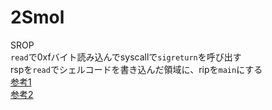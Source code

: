 # 2Smol  
SROP  
`read`で0xfバイト読み込んでsyscallで`sigreturn`を呼び出す  
rspを`read`でシェルコードを書き込んだ領域に、ripを`main`にする  
[参考1](https://github.com/datajerk/ctf-write-ups/blob/master/utctf2021/smol/exploit.py)  
[参考2](https://hackmd.io/@imth/SROP)  

